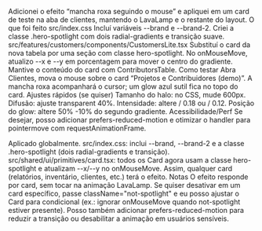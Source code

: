 Adicionei o efeito “mancha roxa seguindo o mouse” e apliquei em um card de teste na aba de clientes, mantendo o LavaLamp e o restante do layout.
O que foi feito
src/index.css
Incluí variáveis --brand e --brand-2.
Criei a classe .hero-spotlight com dois radial-gradients e transição suave.
src/features/customers/components/CustomersLite.tsx
Substituí o card da nova tabela por uma seção com classe hero-spotlight.
No onMouseMove, atualizo --x e --y em porcentagem para mover o centro do gradiente.
Mantive o conteúdo do card com ContributorsTable.
Como testar
Abra Clientes, mova o mouse sobre o card “Projetos e Contribuidores (demo)”. A mancha roxa acompanhará o cursor; um glow azul sutil fica no topo do card.
Ajustes rápidos (se quiser)
Tamanho do halo: no CSS, mude 600px.
Difusão: ajuste transparent 40%.
Intensidade: altere / 0.18 ou / 0.12.
Posição do glow: altere 50% -10% do segundo gradiente.
Acessibilidade/Perf
Se desejar, posso adicionar prefers-reduced-motion e otimizar o handler para pointermove com requestAnimationFrame.


Aplicado globalmente.
src/index.css: inclui --brand, --brand-2 e a classe .hero-spotlight (dois radial-gradients e transição).
src/shared/ui/primitives/card.tsx: todos os Card agora usam a classe hero-spotlight e atualizam --x/--y no onMouseMove. Assim, qualquer card (relatórios, inventário, clientes, etc.) terá o efeito.
Notas
O efeito responde por card, sem tocar na animação LavaLamp.
Se quiser desativar em um card específico, passe className="not-spotlight" e eu posso ajustar o Card para condicional (ex.: ignorar onMouseMove quando not-spotlight estiver presente).
Posso também adicionar prefers-reduced-motion para reduzir a transição ou desabilitar a animação em usuários sensíveis.